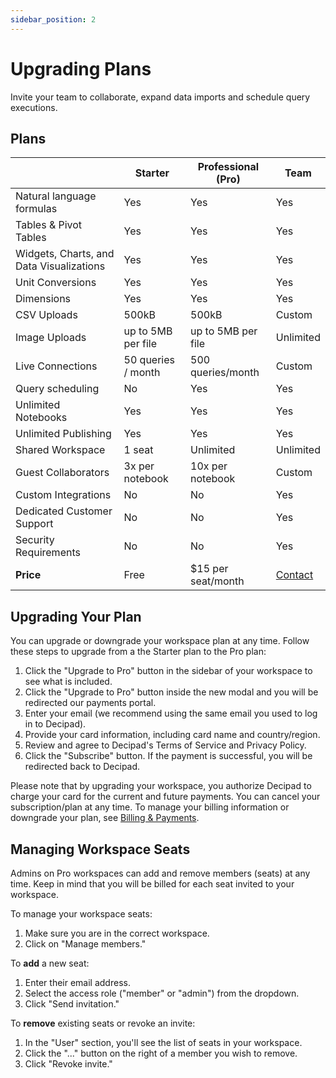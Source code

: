```yaml
---
sidebar_position: 2
---
```


# Upgrading Plans

Invite your team to collaborate, expand data imports and schedule query executions.

## Plans

|                                          | **Starter**        | **Professional (Pro)** | **Team**                              |
| ---------------------------------------- | ------------------ | ---------------------- | ------------------------------------- |
| Natural language formulas                | Yes                | Yes                    | Yes                                   |
| Tables & Pivot Tables                    | Yes                | Yes                    | Yes                                   |
| Widgets, Charts, and Data Visualizations | Yes                | Yes                    | Yes                                   |
| Unit Conversions                         | Yes                | Yes                    | Yes                                   |
| Dimensions                               | Yes                | Yes                    | Yes                                   |
| CSV Uploads                              | 500kB              | 500kB                  | Custom                                |
| Image Uploads                            | up to 5MB per file | up to 5MB per file     | Unlimited                             |
| Live Connections                         | 50 queries / month | 500 queries/month      | Custom                                |
| Query scheduling                         | No                 | Yes                    | Yes                                   |
| Unlimited Notebooks                      | Yes                | Yes                    | Yes                                   |
| Unlimited Publishing                     | Yes                | Yes                    | Yes                                   |
| Shared Workspace                         | 1 seat             | Unlimited              | Unlimited                             |
| Guest Collaborators                      | 3x per notebook    | 10x per notebook       | Custom                                |
| Custom Integrations                      | No                 | No                     | Yes                                   |
| Dedicated Customer Support               | No                 | No                     | Yes                                   |
| Security Requirements                    | No                 | No                     | Yes                                   |
| **Price**                                | Free               | $15 per seat/month     | [Contact](mailto:support@decipad.com) |

## Upgrading Your Plan

You can upgrade or downgrade your workspace plan at any time. Follow these steps to upgrade from a the Starter plan to the Pro plan:

1.  Click the "Upgrade to Pro" button in the sidebar of your workspace to see what is included.
2.  Click the "Upgrade to Pro" button inside the new modal and you will be redirected our payments portal.
3.  Enter your email (we recommend using the same email you used to log in to Decipad).
4.  Provide your card information, including card name and country/region.
5.  Review and agree to Decipad's Terms of Service and Privacy Policy.
6.  Click the "Subscribe" button. If the payment is successful, you will be redirected back to Decipad.

Please note that by upgrading your workspace, you authorize Decipad to charge your card for the current and future payments. You can cancel your subscription/plan at any time. To manage your billing information or downgrade your plan, see [Billing & Payments](/account/billing).

## Managing Workspace Seats

Admins on Pro workspaces can add and remove members (seats) at any time. Keep in mind that you will be billed for each seat invited to your workspace.

To manage your workspace seats:

1.  Make sure you are in the correct workspace.
2.  Click on "Manage members."

To **add** a new seat:

1.  Enter their email address.
2.  Select the access role ("member" or "admin") from the dropdown.
3.  Click "Send invitation."

To **remove** existing seats or revoke an invite:

1.  In the "User" section, you'll see the list of seats in your workspace.
2.  Click the "..." button on the right of a member you wish to remove.
3.  Click "Revoke invite."
